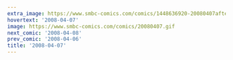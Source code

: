 ```yaml
---
extra_image: https://www.smbc-comics.com/comics/1448636920-20080407after.png
hovertext: '2008-04-07'
image: https://www.smbc-comics.com/comics/20080407.gif
next_comic: '2008-04-08'
prev_comic: '2008-04-06'
title: '2008-04-07'
---
```


